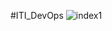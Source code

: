 #ITI_DevOps
![index1](https://user-images.githubusercontent.com/119735396/206203200-57f7eee8-00f3-4ab3-b554-ed02cd734c1c.jpeg)
